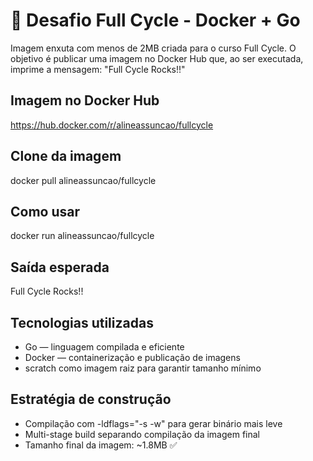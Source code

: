 # 🚀 Desafio Full Cycle - Docker + Go
Imagem enxuta com menos de 2MB criada para o curso Full Cycle. O objetivo é publicar uma imagem no Docker Hub que, ao ser executada, imprime a mensagem: "Full Cycle Rocks!!"

## Imagem no Docker Hub
https://hub.docker.com/r/alineassuncao/fullcycle

## Clone da imagem
docker pull alineassuncao/fullcycle

## Como usar
docker run alineassuncao/fullcycle

## Saída esperada
Full Cycle Rocks!!

## Tecnologias utilizadas
- Go — linguagem compilada e eficiente
- Docker — containerização e publicação de imagens
- scratch como imagem raiz para garantir tamanho mínimo

## Estratégia de construção
- Compilação com -ldflags="-s -w" para gerar binário mais leve
- Multi-stage build separando compilação da imagem final
- Tamanho final da imagem: ~1.8MB ✅


